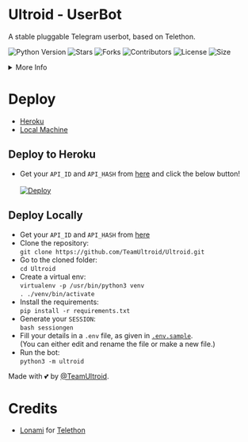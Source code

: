 # Ultroid - UserBot
A stable pluggable Telegram userbot, based on Telethon.

![Python Version](https://img.shields.io/badge/Python-v3.9-red)
![Stars](https://img.shields.io/github/stars/CrazyCreatorr/ultroid)
![Forks](https://img.shields.io/github/forks/CrazyCreatorr/ultroid)
![Contributors](https://img.shields.io/github/contributors/TeamUltroid/Ultroid)
![License](https://img.shields.io/github/license/CrazyCreatorr/ultroid?style=flat-square)
![Size](https://img.shields.io/github/repo-size/CrazyCreatorr/ultroid)

<details>
<summary>More Info</summary>
<br>
  A stable, telethon based Telegram UserBot.  <br />
</details>

# Deploy 
- [Heroku](https://github.com/CrazyCreatorr/ultroid#Deploy-to-Heroku)
- [Local Machine](https://github.com/CrazyCreatorr/ultroid#Deploy-Locally)

## Deploy to Heroku
- Get your `API_ID` and `API_HASH` from [here](https://my.telegram.org/) and click the below button!  <br />  
[![Deploy](https://www.herokucdn.com/deploy/button.svg)](https://heroku.com/deploy)

## Deploy Locally
- Get your `API_ID` and `API_HASH` from [here](https://my.telegram.org/)
- Clone the repository: <br />
`git clone https://github.com/TeamUltroid/Ultroid.git`
- Go to the cloned folder: <br />
`cd Ultroid`
- Create a virtual env:   <br />
`virtualenv -p /usr/bin/python3 venv`   
`. ./venv/bin/activate`
- Install the requirements:   <br />
`pip install -r requirements.txt`   
- Generate your `SESSION`:   
`bash sessiongen`
- Fill your details in a `.env` file, as given in [`.env.sample`](https://github.com/CrazyCreatorr/ultroid/blob/main/.env.sample).    
(You can either edit and rename the file or make a new file.)
- Run the bot:   
`python3 -m ultroid`

Made with 💕 by [@TeamUltroid](https://t.me/TeamUltroid). <br />

# Credits
* [Lonami](https://github.com/LonamiWebs/) for [Telethon](https://github.com/LonamiWebs/Telethon)
